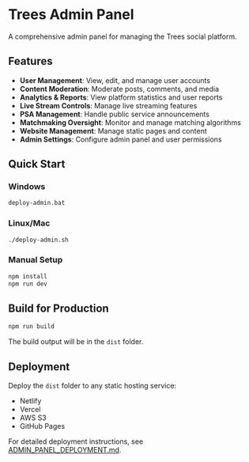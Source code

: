 # Trees Admin Panel

A comprehensive admin panel for managing the Trees social platform.

## Features

- **User Management**: View, edit, and manage user accounts
- **Content Moderation**: Moderate posts, comments, and media
- **Analytics & Reports**: View platform statistics and user reports
- **Live Stream Controls**: Manage live streaming features
- **PSA Management**: Handle public service announcements
- **Matchmaking Oversight**: Monitor and manage matching algorithms
- **Website Management**: Manage static pages and content
- **Admin Settings**: Configure admin panel and user permissions

## Quick Start

### Windows
```bash
deploy-admin.bat
```

### Linux/Mac
```bash
./deploy-admin.sh
```

### Manual Setup
```bash
npm install
npm run dev
```

## Build for Production

```bash
npm run build
```

The build output will be in the `dist` folder.

## Deployment

Deploy the `dist` folder to any static hosting service:
- Netlify
- Vercel
- AWS S3
- GitHub Pages

For detailed deployment instructions, see [ADMIN_PANEL_DEPLOYMENT.md](ADMIN_PANEL_DEPLOYMENT.md).
